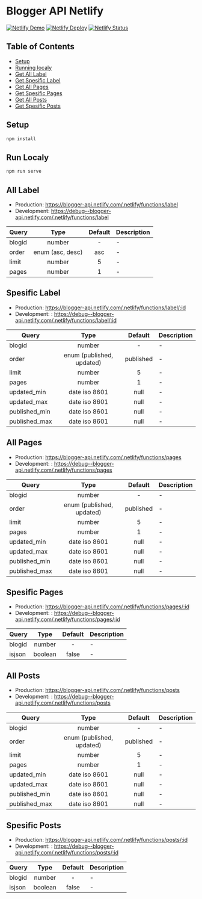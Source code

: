 # Blogger API Netlify

[![Netlify Demo](https://www.netlify.com/img/global/badges/netlify-color-accent.svg)](https://blogger-api.netlify.com) [![Netlify Deploy](https://camo.githubusercontent.com/be2eb66bb727e25655f1dcff88c2fdca82a77513/68747470733a2f2f7777772e6e65746c6966792e636f6d2f696d672f6465706c6f792f627574746f6e2e737667)](https://app.netlify.com/start/deploy?repository=https://github.com/setdjod/blogger-api-netlify) [![Netlify Status](https://api.netlify.com/api/v1/badges/376e3dd9-07d8-43a4-9643-f11e34d0c9ff/deploy-status)](https://app.netlify.com/sites/blogger-api/deploys)

## Table of Contents

- [Setup](#setup)
- [Running localy](#run-localy)
- [Get All Label](#all-label)
- [Get Spesific Label](#spesific-label)
- [Get All Pages](#all-pages)
- [Get Spesific Pages](#spesific-pages)
- [Get All Posts](#all-posts)
- [Get Spesific Posts](#spesific-posts)

## Setup

```bash
npm install
```

## Run Localy

```bash
npm run serve
```

## All Label

- Production: <https://blogger-api.netlify.com/.netlify/functions/label>
- Development: <https://debug--blogger-api.netlify.com/.netlify/functions/label>

| Query         | Type             | Default | Description |
| ------------- |:----------------:| :------:| - |
| blogid       | number           | -       | - |
| order         | enum (asc, desc) | asc     | - |
| limit         | number           | 5       | - |
| pages         | number           | 1       | - |

## Spesific Label

- Production: <https://blogger-api.netlify.com/.netlify/functions/label/:id>
- Development: : <https://debug--blogger-api.netlify.com/.netlify/functions/label/:id>

| Query         | Type                      | Default   | Description |
| ------------- |:-------------------------:| :--------:| - |
| blogid       | number                    | -         | - |
| order         | enum (published, updated) | published | - |
| limit         | number                    | 5         | - |
| pages         | number                    | 1         | - |
| updated_min   | date iso 8601             | null      | - |
| updated_max   | date iso 8601             | null      | - |
| published_min | date iso 8601             | null      | - |
| published_max | date iso 8601             | null      | - |

## All Pages

- Production: <https://blogger-api.netlify.com/.netlify/functions/pages>
- Development: : <https://debug--blogger-api.netlify.com/.netlify/functions/pages>

| Query         | Type                      | Default   | Description |
| ------------- |:-------------------------:| :--------:| - |
| blogid       | number                    | -         | - |
| order         | enum (published, updated) | published | - |
| limit         | number                    | 5         | - |
| pages         | number                    | 1         | - |
| updated_min   | date iso 8601             | null      | - |
| updated_max   | date iso 8601             | null      | - |
| published_min | date iso 8601             | null      | - |
| published_max | date iso 8601             | null      | - |

## Spesific Pages

- Production: <https://blogger-api.netlify.com/.netlify/functions/pages/:id>
- Development: : <https://debug--blogger-api.netlify.com/.netlify/functions/pages/:id>

| Query         | Type                      | Default   | Description |
| ------------- |:-------------------------:| :--------:| - |
| blogid       | number                    | -         | - |
| isjson        | boolean                   | false     | - |

## All Posts

- Production: <https://blogger-api.netlify.com/.netlify/functions/posts>
- Development: : <https://debug--blogger-api.netlify.com/.netlify/functions/posts>

| Query         | Type                      | Default   | Description |
| ------------- |:-------------------------:| :--------:| - |
| blogid       | number                    | -         | - |
| order         | enum (published, updated) | published | - |
| limit         | number                    | 5         | - |
| pages         | number                    | 1         | - |
| updated_min   | date iso 8601             | null      | - |
| updated_max   | date iso 8601             | null      | - |
| published_min | date iso 8601             | null      | - |
| published_max | date iso 8601             | null      | - |

## Spesific Posts

- Production: <https://blogger-api.netlify.com/.netlify/functions/posts/:id>
- Development: : <https://debug--blogger-api.netlify.com/.netlify/functions/posts/:id>

| Query         | Type                      | Default   | Description |
| ------------- |:-------------------------:| :--------:| - |
| blogid       | number                    | -         | - |
| isjson        | boolean                   | false     | - |
